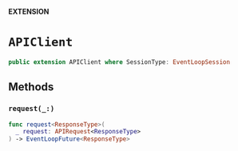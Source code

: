 **EXTENSION**

# `APIClient`
```swift
public extension APIClient where SessionType: EventLoopSession
```

## Methods
### `request(_:)`

```swift
func request<ResponseType>(
  _ request: APIRequest<ResponseType>
) -> EventLoopFuture<ResponseType>
```

